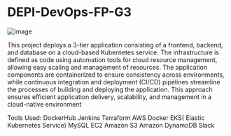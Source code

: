 # DEPI-DevOps-FP-G3
![image](https://github.com/user-attachments/assets/86e68106-998a-4641-bb1f-18539261ecdb)

This project deploys a 3-tier application consisting of a frontend, backend, and database on a cloud-based Kubernetes service. The infrastructure is defined as code using automation tools for cloud resource management, allowing easy scaling and management of resources. The application components are containerized to ensure consistency across environments, while continuous integration and deployment (CI/CD) pipelines streamline the processes of building and deploying the application. 
This approach ensures efficient application delivery, scalability, and management in a cloud-native environment

Tools Used:
DockerHub
Jenkins
Terraform 
AWS
Docker
EKS( Elastic Kubernetes Service)
MySQL
EC2
Amazon S3
Amazon DynamoDB
Slack
